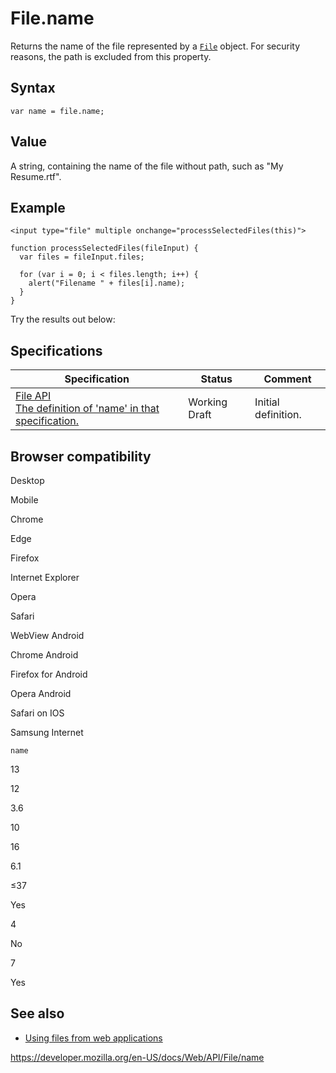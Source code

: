 File.name
=========

Returns the name of the file represented by a [`File`](../file) object. For security reasons, the path is excluded from this property.

Syntax
------

    var name = file.name;

Value
-----

A string, containing the name of the file without path, such as "My Resume.rtf".

Example
-------

    <input type="file" multiple onchange="processSelectedFiles(this)">

    function processSelectedFiles(fileInput) {
      var files = fileInput.files;

      for (var i = 0; i < files.length; i++) {
        alert("Filename " + files[i].name);
      }
    }

Try the results out below:

Specifications
--------------

<table><thead><tr class="header"><th>Specification</th><th>Status</th><th>Comment</th></tr></thead><tbody><tr class="odd"><td><a href="https://w3c.github.io/FileAPI/#file-attrs">File API<br />
<span class="small">The definition of 'name' in that specification.</span></a></td><td><span class="spec-wd">Working Draft</span></td><td>Initial definition.</td></tr></tbody></table>

Browser compatibility
---------------------

Desktop

Mobile

Chrome

Edge

Firefox

Internet Explorer

Opera

Safari

WebView Android

Chrome Android

Firefox for Android

Opera Android

Safari on IOS

Samsung Internet

`name`

13

12

3.6

10

16

6.1

≤37

Yes

4

No

7

Yes

See also
--------

-   [Using files from web applications](using_files_from_web_applications)

<a href="https://developer.mozilla.org/en-US/docs/Web/API/File/name" class="_attribution-link">https://developer.mozilla.org/en-US/docs/Web/API/File/name</a>
